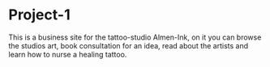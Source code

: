 # Project-1

This is a business site for the tattoo-studio Almen-Ink, on it you can browse the studios art, book consultation for an idea, read about the artists and learn how to nurse a healing tattoo.
